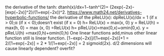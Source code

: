 

<!--
 * @version:
 * @Author:  StevenJokess https://github.com/StevenJokess
 * @Date: 2020-09-13 18:50:28
 * @LastEditors:  StevenJokess https://github.com/StevenJokess
 * @LastEditTime: 2020-09-13 18:50:48
 * @Description:https://discuss.d2l.ai/t/multilayer-perceptrons/91
 * @TODO::
 * @Reference:
-->

the derivative of the tanh:
dtanh(x)/dx=1−tanh^(2)=
{2exp(−2x)-[exp(−2x)]^2}/(1+exp(−2x))^2.
https://www.math24.net/derivatives-hyperbolic-functions/
the derivative of the pReLU(x):
dpReLU(x)/dx = 1 (if x > 0);α (if x < 0);doesn’t exist (if x = 0)
h= ReLU(x) = max(x, 0)
y = ReLU(h) = max(h, 0) = max (x, 0) =ReLU(x)
h= pReLU(x)=max(0,x)+αmin(0,x).
y = pReLU(h) =max(0,h)+αmin(0,h)
One linear functions add,minus other linear function still is linear function.
[1−exp(−2x)]/[1+exp(−2x)]+1 = 2/[1+exp(−2x)] = 2 * 1/[1+exp(−2x)] = 2 sigmoid(2x).
d/2 dimensions will cause linearly dependent?
overfit?
